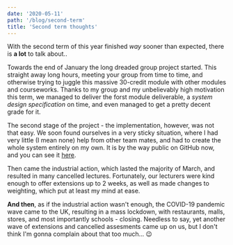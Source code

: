 ```yaml
---
date: '2020-05-11'
path: '/blog/second-term'
title: 'Second term thoughts'
---
```


With the second term of this year finished _way_ sooner than expected, there is **a lot** to talk about..

Towards the end of January the long dreaded group project started. This straight away long hours, meeting your group
from time to time, and otherwise trying to juggle this massive 30-credit module with other modules and courseworks. Thanks
to my group and my unbelievably high motivation this term, we managed to deliver the forst module deliverable, a _system design specification_ on time, and even managed to get a pretty decent grade for it.

The second stage of the project - the implementation, however, was not that easy. We soon found ourselves in a very sticky situation, where I had very little (I mean none) help from other team mates, and had to create the whole system entirely on my own. It is by the way public on GitHub now, and you can see it [here](https://github.com/PiotrRut/ATSFrontend).

Then came the industrial action, which lasted the majority of March, and resulted in many cancelled lectures. Fortunately, our
lecturers were kind enough to offer extensions up to 2 weeks, as well as made changes to weighting, which put at least my mind at ease.

**And then**, as if the industrial action wasn't enough, the COVID-19 pandemic wave came to the UK, resulting in a mass lockdown, with restaurants, malls, stores, and most importantly schools - closing. Needless to say, yet another wave of extensions and cancelled assesments came up on us, but I don't think I'm gonna complain about that too much... 😉
